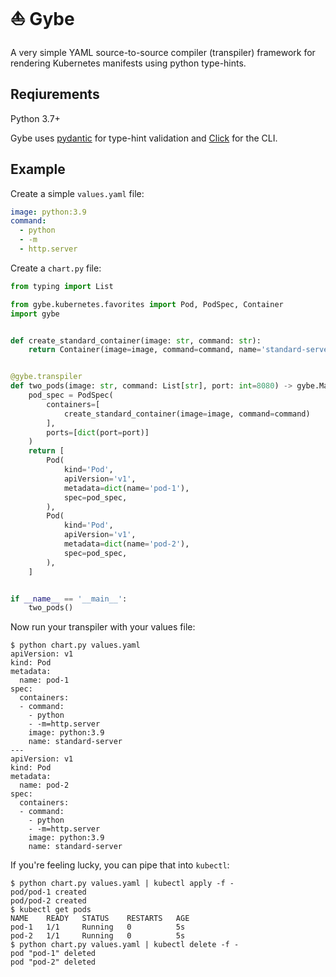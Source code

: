 # ⛵ Gybe

A very simple YAML source-to-source compiler (transpiler) framework for
rendering Kubernetes manifests using python type-hints.

## Reqiurements

Python 3.7+

Gybe uses [pydantic](https://github.com/samuelcolvin/pydantic) for type-hint
validation and [Click](https://github.com/pallets/click) for the CLI.

## Example

Create a simple `values.yaml` file:

```yaml
image: python:3.9
command:
  - python
  - -m
  - http.server
```

Create a `chart.py` file:

```python
from typing import List

from gybe.kubernetes.favorites import Pod, PodSpec, Container
import gybe


def create_standard_container(image: str, command: str):
    return Container(image=image, command=command, name='standard-server')


@gybe.transpiler
def two_pods(image: str, command: List[str], port: int=8080) -> gybe.Manifest:
    pod_spec = PodSpec(
        containers=[
            create_standard_container(image=image, command=command)
        ],
        ports=[dict(port=port)]
    )
    return [
        Pod(
            kind='Pod',
            apiVersion='v1',
            metadata=dict(name='pod-1'),
            spec=pod_spec,
        ),
        Pod(
            kind='Pod',
            apiVersion='v1',
            metadata=dict(name='pod-2'),
            spec=pod_spec,
        ),
    ]


if __name__ == '__main__':
    two_pods()
```

Now run your transpiler with your values file:

```
$ python chart.py values.yaml
apiVersion: v1
kind: Pod
metadata:
  name: pod-1
spec:
  containers:
  - command:
    - python
    - -m=http.server
    image: python:3.9
    name: standard-server
---
apiVersion: v1
kind: Pod
metadata:
  name: pod-2
spec:
  containers:
  - command:
    - python
    - -m=http.server
    image: python:3.9
    name: standard-server
```

If you're feeling lucky, you can pipe that into `kubectl`:

```
$ python chart.py values.yaml | kubectl apply -f -
pod/pod-1 created
pod/pod-2 created
$ kubectl get pods
NAME    READY   STATUS    RESTARTS   AGE
pod-1   1/1     Running   0          5s
pod-2   1/1     Running   0          5s
$ python chart.py values.yaml | kubectl delete -f -
pod "pod-1" deleted
pod "pod-2" deleted
```
